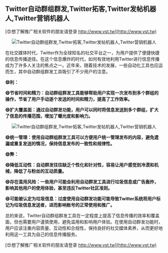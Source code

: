 ## **Twitter自动群组群发,Twitter拓客,Twitter发帖机器人,Twitter营销机器人**

[😍想了解推广相关软件的朋友请登录 http://www.vst.tw](http://www.vst.tw)

 <center><img src="https://vst.tw/MP4/tuiguang/png/4.png" alt="Twitter自动群组群发,Twitter拓客,Twitter发帖机器人,Twitter营销机器人"></center>

在社交媒体时代，Twitter作为全球知名的社交平台之一，为用户提供了便捷快捷的信息传播途径。在这个信息爆炸的时代，如何有效地利用Twitter进行信息传播成为了许多人关注的焦点之一。近年来，随着技术的发展，一些自动化工具也应运而生，其中自动群组群发工具吸引了不少用户的注意。

**😄利：**

**😄节省时间和精力：自动群组群发工具能够帮助用户实现一次发布到多个群组的操作，节省了用户手动逐个发送的时间和精力，提高了工作效率。**

**😄扩大覆盖面：通过自动群发功能，用户可以同时将信息发送到多个群组，扩大了信息的传播范围，增加了曝光度和影响力。**

 <center><img src="https://vst.tw/MP4/tuiguang/png/4.png" alt="Twitter自动群组群发,Twitter拓客,Twitter发帖机器人,Twitter营销机器人"></center>

**😄统一管理：使用自动群组群发工具可以方便用户统一管理发布的内容，避免遗漏或重复发送的情况，保持信息发布的一致性和规律性。**

**😄弊：**

**😄降低互动性：自动群发往往缺乏个性化和针对性，容易让用户感觉到冷漠和机械，降低了与粉丝的互动质量。**

**😄存在滥用风险：一些用户可能会利用自动群发工具进行垃圾信息或广告轰炸，影响其他用户的使用体验，甚至违反Twitter社区准则。**

**😄可能被认定为垃圾信息：过度使用自动群发功能可能导致Twitter系统将用户标记为垃圾信息发送者，进而影响账号的正常使用和推广。**

总的来说，Twitter自动群组群发工具在一定程度上提高了信息传播的效率和覆盖面，但也需要用户谨慎使用，避免滥用和影响用户体验。在使用自动群发功能时，用户应该注重内容质量、互动性和合规性，保持良好的社交媒体素养，从而更好地利用这一工具为自己的信息传播服务。

[😍想了解推广相关软件的朋友请登录 http://www.vst.tw](http://www.vst.tw)



